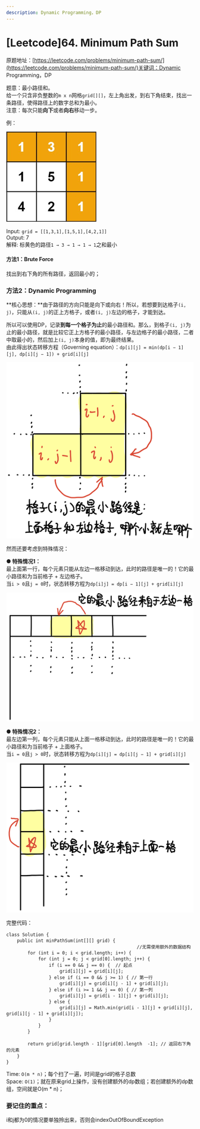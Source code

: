 ```yaml
---
description: Dynamic Programming，DP
---
```


# \[Leetcode\]64. Minimum Path Sum

原题地址：[https://leetcode.com/problems/minimum-path-sum/](https://leetcode.com/problems/minimum-path-sum/)关键词：Dynamic Programming，DP

题意：最小路径和。  
给一个只含非负整数的`m x n`网格`grid[][]`，左上角出发，到右下角结束，找出一条路径，使得路径上的数字总和为最小。  
注意：每次只能**向下**或者**向右**移动一步。

例：

![](../.gitbook/assets/minpath%20%281%29.jpg)

Input: `grid = [[1,3,1],[1,5,1],[4,2,1]]`  
Output: 7  
解释: 标黄色的路径`1 → 3 → 1 → 1 → 1`之和最小



#### 方法1：Brute Force

找出到右下角的所有路径，返回最小的；



### 方法2：Dynamic Programming

**核心思想：**由于路径的方向只能是向下或向右！所以，若想要到达格子`(i, j)`，只能从`(i, j)`的正上方格子，或者`(i, j)`左边的格子，才能到达。

所以可以使用DP，记录**到每一个格子为止**的最小路径和。那么，到格子`(i, j)`为止的最小路径，就是比较它正上方格子的最小路径，与左边格子的最小路径，二者中取最小的，然后加上`(i, j)`本身的值，即为最终结果。  
由此得出状态转移方程（Governing equation）：`dp[i][j] = min(dp[i − 1][j], dp[i][j − 1]) + grid[i][j]`

![](../.gitbook/assets/img_6468.jpg)



然而还要考虑到特殊情况：

**● 特殊情况1：**  
最上面第一行，每个元素只能从左边一格移动到达，此时的路径是唯一的！它的最小路径和为当前格子 + 左边格子。  
当`i > 0`且`j = 0`时，状态转移方程为`dp[i]j] = dp[i − 1][j] + grid[i][j]`

![](../.gitbook/assets/img_6469.jpg)

**● 特殊情况2：**  
最左边第一列，每个元素只能从上面一格移动到达，此时的路径是唯一的！它的最小路径和为当前格子 + 上面格子。  
当`i = 0`且`j > 0`时，状态转移方程为`dp[i][j] = dp[i][j − 1] + grid[i][j]`

![](../.gitbook/assets/img_6470.jpg)



完整代码：

```text
class Solution {
    public int minPathSum(int[][] grid) {
                                                 //无需使用额外的数据结构             
        for (int i = 0; i < grid.length; i++) {
            for (int j = 0; j < grid[0].length; j++) {
                if (i == 0 && j == 0) {  // 起点
                    grid[i][j] = grid[i][j];
                } else if (i == 0 && j >= 1) { // 第一行
                    grid[i][j] = grid[i][j - 1] + grid[i][j];
                } else if (i >= 1 && j == 0) { // 第一列
                    grid[i][j] = grid[i - 1][j] + grid[i][j];
                } else {
                    grid[i][j] = Math.min(grid[i - 1][j] + grid[i][j], grid[i][j - 1] + grid[i][j]);
                }
            }
        }
        
        return grid[grid.length - 1][grid[0].length  -1]; // 返回右下角的元素
    }
}
```

Time: `O(m * n)`；每个扫了一遍，时间是grid的格子总数  
Space: `O(1)`；就在原来grid上操作，没有创建额外的dp数组；若创建额外的dp数组，空间就是O\(m \* n\)；



### 要记住的重点：

i和j都为0的情况要单独拎出来，否则会indexOutOfBoundException


